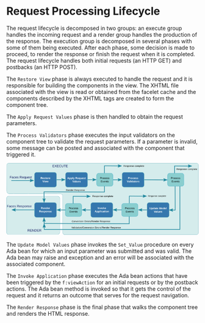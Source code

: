 # Request Processing Lifecycle
The request lifecycle is decomposed in two groups: an execute group handles the
incoming request and a render group handles the production of the response.
The execution group is decomposed in several phases with some of them being
executed.  After each phase, some decision is made to proceed, to render the
response or finish the request when it is completed.  The request lifecycle
handles both initial requests (an HTTP GET) and postbacks (an HTTP POST).

The `Restore View` phase is always executed to handle the request and it is
responsible for building the components in the view.  The XHTML file associated
with the view is read or obtained from the facelet cache and the components
described by the XHTML tags are created to form the component tree.

The `Apply Request Values` phase is then handled to obtain the request parameters.

The `Process Validators` phase executes the input validators on the component
tree to validate the request parameters.  If a parameter is invalid, some message
can be posted and associated with the component that triggered it.

![](images/asf-lifecycle.png)

The `Update Model Values` phase invokes the `Set_Value` procedure on every
Ada bean for which an input parameter was submitted and was valid.  The Ada bean
may raise and exception and an error will be associated with the associated component.

The `Invoke Application` phase executes the Ada bean actions that have been triggered
by the `f:viewAction` for an initial requests or by the postback actions.
The Ada bean method is invoked so that it gets the control of the request and
it returns an outcome that serves for the request navigation.

The `Render Response` phase is the final phase that walks the component tree
and renders the HTML response.



